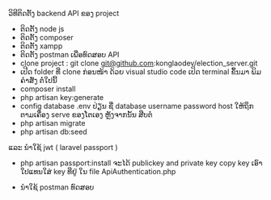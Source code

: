 ວິທີຕິດຕັ້ງ backend API ຂອງ project 
- ຕິດຕັ້ງ node js 
- ຕິດຕັ້ງ composer 
- ຕິດຕັ້ງ xampp 
- ຕິດຕັ້ງ postman ເພື່ອທົດສອບ API
- clone project : git clone git@github.com:konglaodev/election_server.git
- ເປີດ folder ທີ່ clone ກ່ອນໜ້າ ດ້ວຍ visual studio code 
ເປິດ terminal ຂຶ້ນມາ ພິມຄຳສັ່ງ ຕໍ່ໃປນີ້
- composer install 
- php artisan key:generate
- config database .env ປ່ຽນ ຊື່ database username password host ໃຫ້ຖຶກຕາມເຄື່ອງ serve ຂອງໂຕເອງ
ຫຼັງຈາກນັ້ນ ສືບຕໍ່
- php artisan migrate
- php artisan db:seed

ແລະ ນຳໃຊ້ jwt ( laravel passport ) 
- php artisan passport:install
ຈະໄດ້ publickey and private key copy key ເອົາໃປແທນໃສ່ key ທີ່ຢູ່ ໃນ file ApiAuthentication.php

- ນຳໃຊ້ postman ທົດສອບ
